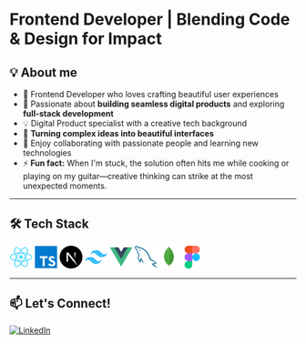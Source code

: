 # Frontend Developer | Blending Code & Design for Impact

## 💡 About me

- 🎨 Frontend Developer who loves crafting beautiful user experiences  
- 🚀 Passionate about **building seamless digital products** and exploring **full-stack development**  
- 💡 Digital Product specialist with a creative tech background  
- 🎨 **Turning complex ideas into beautiful interfaces**  
- 🤝 Enjoy collaborating with passionate people and learning new technologies  
- ⚡ **Fun fact:** When I'm stuck, the solution often hits me while cooking or playing on my guitar—creative thinking can strike at the most unexpected moments.

---

## 🛠️ Tech Stack

<img src="https://raw.githubusercontent.com/devicons/devicon/master/icons/react/react-original.svg" width="40" height="40"/> <img src="https://raw.githubusercontent.com/devicons/devicon/master/icons/typescript/typescript-original.svg" width="40" height="40"/> <img src="https://raw.githubusercontent.com/devicons/devicon/master/icons/nextjs/nextjs-original.svg" width="40" height="40"/> <img src="https://raw.githubusercontent.com/devicons/devicon/master/icons/tailwindcss/tailwindcss-original.svg" width="40" height="40"/> <img src="https://raw.githubusercontent.com/devicons/devicon/master/icons/vuejs/vuejs-original.svg" width="40" height="40"/> <img src="https://raw.githubusercontent.com/devicons/devicon/master/icons/mysql/mysql-original.svg" width="40" height="40"/><img src="https://raw.githubusercontent.com/devicons/devicon/master/icons/mongodb/mongodb-original.svg" width="40" height="40"/><img src="https://raw.githubusercontent.com/devicons/devicon/master/icons/figma/figma-original.svg" width="40" height="40"/>

---

## 📫 Let's Connect!

[![LinkedIn](https://img.shields.io/badge/LinkedIn-0077B5?style=for-the-badge&logo=linkedin&logoColor=white)](https://www.linkedin.com/in/nadav-navot/)
